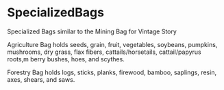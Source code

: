 # SpecializedBags
Specialized Bags similar to the Mining Bag for Vintage Story

Agriculture Bag holds seeds, grain, fruit, vegetables, soybeans, pumpkins, mushrooms, dry grass, flax fibers, cattails/horsetails, cattail/papyrus roots,m berry bushes, hoes, and scythes.

Forestry Bag holds logs, sticks, planks, firewood, bamboo, saplings, resin, axes, shears, and saws.
